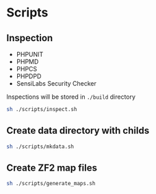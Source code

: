 # Scripts

## Inspection

- PHPUNIT
- PHPMD
- PHPCS
- PHPDPD
- SensiLabs Security Checker

Inspections will be stored in ``./build`` directory

```sh
sh ./scripts/inspect.sh
```

## Create data directory with childs

```sh
sh ./scripts/mkdata.sh
```

## Create ZF2 map files

```sh
sh ./scripts/generate_maps.sh
```
